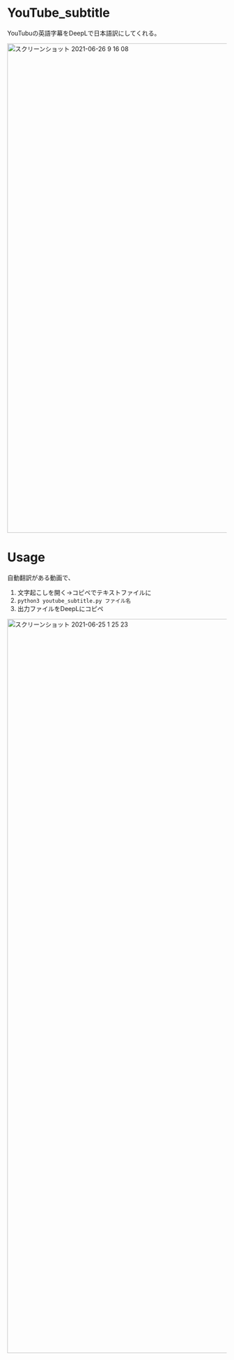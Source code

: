 # YouTube_subtitle
YouTubuの英語字幕をDeepLで日本語訳にしてくれる。

<img width="1120" alt="スクリーンショット 2021-06-26 9 16 08" src="https://user-images.githubusercontent.com/43945931/123495564-3be48000-d65f-11eb-9af7-2ba3a34897aa.png">


# Usage
自動翻訳がある動画で、
1. 文字起こしを開く→コピペでテキストファイルに
2. ``python3 youtube_subtitle.py ファイル名``
3. 出力ファイルをDeepLにコピペ

<img width="1680" alt="スクリーンショット 2021-06-25 1 25 23" src="https://user-images.githubusercontent.com/43945931/123299224-423a0580-d554-11eb-97ef-36d78c9b7ef7.png">
